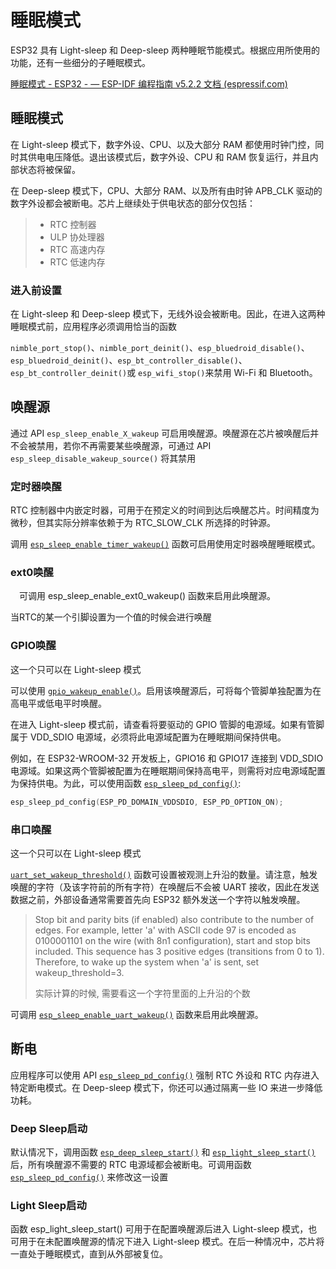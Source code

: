 # 睡眠模式

ESP32 具有 Light-sleep 和 Deep-sleep 两种睡眠节能模式。根据应用所使用的功能，还有一些细分的子睡眠模式。

[睡眠模式 - ESP32 - — ESP-IDF 编程指南 v5.2.2 文档 (espressif.com)](https://docs.espressif.com/projects/esp-idf/zh_CN/stable/esp32/api-reference/system/sleep_modes.html#disable-sleep-wakeup-source)

## 睡眠模式

在 Light-sleep 模式下，数字外设、CPU、以及大部分 RAM 都使用时钟门控，同时其供电电压降低。退出该模式后，数字外设、CPU 和 RAM 恢复运行，并且内部状态将被保留。

在 Deep-sleep 模式下，CPU、大部分 RAM、以及所有由时钟 APB_CLK 驱动的数字外设都会被断电。芯片上继续处于供电状态的部分仅包括：

> - RTC 控制器
> - ULP 协处理器
> - RTC 高速内存
> - RTC 低速内存

### 进入前设置

在 Light-sleep 和 Deep-sleep 模式下，无线外设会被断电。因此，在进入这两种睡眠模式前，应用程序必须调用恰当的函数

`nimble_port_stop()`、`nimble_port_deinit()`、`esp_bluedroid_disable()`、`esp_bluedroid_deinit()`、`esp_bt_controller_disable()`、`esp_bt_controller_deinit()`或 `esp_wifi_stop()`来禁用 Wi-Fi 和 Bluetooth。

## 唤醒源

通过 API `esp_sleep_enable_X_wakeup` 可启用唤醒源。唤醒源在芯片被唤醒后并不会被禁用，若你不再需要某些唤醒源，可通过 API `esp_sleep_disable_wakeup_source()` 将其禁用

### 定时器唤醒

RTC 控制器中内嵌定时器，可用于在预定义的时间到达后唤醒芯片。时间精度为微秒，但其实际分辨率依赖于为 RTC_SLOW_CLK 所选择的时钟源。

调用 [`esp_sleep_enable_timer_wakeup()`](https://docs.espressif.com/projects/esp-idf/zh_CN/stable/esp32/api-reference/system/sleep_modes.html#_CPPv429esp_sleep_enable_timer_wakeup8uint64_t) 函数可启用使用定时器唤醒睡眠模式。

### ext0唤醒

 可调用 esp_sleep_enable_ext0_wakeup() 函数来启用此唤醒源。

当RTC的某一个引脚设置为一个值的时候会进行唤醒

### GPIO唤醒

这一个只可以在 Light-sleep 模式

可以使用 [`gpio_wakeup_enable()`](https://docs.espressif.com/projects/esp-idf/zh_CN/stable/esp32/api-reference/peripherals/gpio.html#_CPPv418gpio_wakeup_enable10gpio_num_t15gpio_int_type_t)。启用该唤醒源后，可将每个管脚单独配置为在高电平或低电平时唤醒。

在进入 Light-sleep 模式前，请查看将要驱动的 GPIO 管脚的电源域。如果有管脚属于 VDD_SDIO 电源域，必须将此电源域配置为在睡眠期间保持供电。

例如，在 ESP32-WROOM-32 开发板上，GPIO16 和 GPIO17 连接到 VDD_SDIO 电源域。如果这两个管脚被配置为在睡眠期间保持高电平，则需将对应电源域配置为保持供电。为此，可以使用函数 [`esp_sleep_pd_config()`](https://docs.espressif.com/projects/esp-idf/zh_CN/stable/esp32/api-reference/system/sleep_modes.html#_CPPv419esp_sleep_pd_config21esp_sleep_pd_domain_t21esp_sleep_pd_option_t):

```c
esp_sleep_pd_config(ESP_PD_DOMAIN_VDDSDIO, ESP_PD_OPTION_ON);
```

### 串口唤醒

这一个只可以在 Light-sleep 模式

[`uart_set_wakeup_threshold()`](https://docs.espressif.com/projects/esp-idf/zh_CN/stable/esp32/api-reference/peripherals/uart.html#_CPPv425uart_set_wakeup_threshold11uart_port_ti) 函数可设置被观测上升沿的数量。请注意，触发唤醒的字符（及该字符前的所有字符）在唤醒后不会被 UART 接收，因此在发送数据之前，外部设备通常需要首先向 ESP32 额外发送一个字符以触发唤醒。

> Stop bit and parity bits (if enabled) also contribute to the number of edges. For example, letter 'a' with ASCII code 97 is encoded as 0100001101 on the wire (with 8n1 configuration), start and stop bits included. This sequence has 3 positive edges (transitions from 0 to 1). Therefore, to wake up the system when 'a' is sent, set wakeup_threshold=3.
>
> 实际计算的时候, 需要看这一个字符里面的上升沿的个数

可调用 [`esp_sleep_enable_uart_wakeup()`](https://docs.espressif.com/projects/esp-idf/zh_CN/stable/esp32/api-reference/system/sleep_modes.html#_CPPv428esp_sleep_enable_uart_wakeupi) 函数来启用此唤醒源。

## 断电

应用程序可以使用 API [`esp_sleep_pd_config()`](https://docs.espressif.com/projects/esp-idf/zh_CN/stable/esp32/api-reference/system/sleep_modes.html#_CPPv419esp_sleep_pd_config21esp_sleep_pd_domain_t21esp_sleep_pd_option_t) 强制 RTC 外设和 RTC 内存进入特定断电模式。在 Deep-sleep 模式下，你还可以通过隔离一些 IO 来进一步降低功耗。

### Deep Sleep启动

默认情况下，调用函数 [`esp_deep_sleep_start()`](https://docs.espressif.com/projects/esp-idf/zh_CN/stable/esp32/api-reference/system/sleep_modes.html#_CPPv420esp_deep_sleep_startv) 和 [`esp_light_sleep_start()`](https://docs.espressif.com/projects/esp-idf/zh_CN/stable/esp32/api-reference/system/sleep_modes.html#_CPPv421esp_light_sleep_startv) 后，所有唤醒源不需要的 RTC 电源域都会被断电。可调用函数 [`esp_sleep_pd_config()`](https://docs.espressif.com/projects/esp-idf/zh_CN/stable/esp32/api-reference/system/sleep_modes.html#_CPPv419esp_sleep_pd_config21esp_sleep_pd_domain_t21esp_sleep_pd_option_t) 来修改这一设置

### Light Sleep启动

函数 esp_light_sleep_start() 可用于在配置唤醒源后进入 Light-sleep 模式，也可用于在未配置唤醒源的情况下进入 Light-sleep 模式。在后一种情况中，芯片将一直处于睡眠模式，直到从外部被复位。